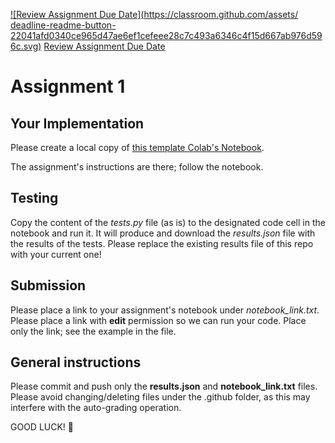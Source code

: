 [![Review Assignment Due Date](https://classroom.github.com/assets/
deadline-readme-button-22041afd0340ce965d47ae6ef1cefeee28c7c493a6346c4f15d667ab976d596c.svg)](https://classroom.github.com/a/eZP-BWL5)
[Review Assignment Due Date](https://classroom.github.com/a/eZP-BWL5)
# Assignment 1 

## Your Implementation
Please create a local copy of [this template Colab's Notebook](https://colab.research.google.com/drive/1Py-fh9G4R5NruLc55T-diLOWE0xRvzXH?usp=sharing).

The assignment's instructions are there; follow the notebook.

## Testing
Copy the content of the *tests.py* file (as is) to the designated code cell in the notebook and run it.
It will produce and download the *results.json* file with the results of the tests.
Please replace the existing results file of this repo with your current one!

## Submission
Please place a link to your assignment's notebook under *notebook_link.txt*.
Please place a link with **edit** permission so we can run your code.
Place only the link; see the example in the file.

## General instructions
Please commit and push only the **results.json** and **notebook_link.txt** files. Please avoid changing/deleting files under the .github folder, as this may interfere with the auto-grading operation.

GOOD LUCK! 🤗


